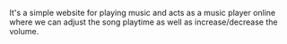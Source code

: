 It's a simple website for playing music and acts as a music player online where we can adjust the song playtime as well as increase/decrease the volume.
